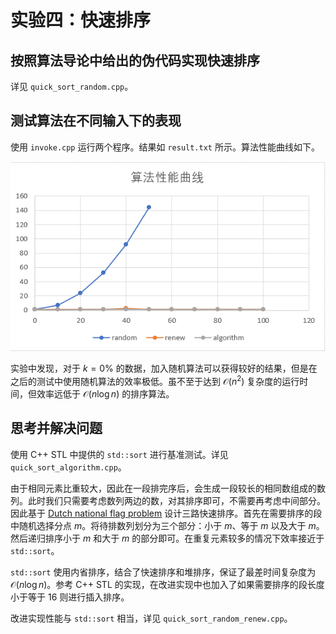 # 实验四：快速排序

## 按照算法导论中给出的伪代码实现快速排序

详见 `quick_sort_random.cpp`。

## 测试算法在不同输入下的表现

使用 `invoke.cpp` 运行两个程序。结果如 `result.txt` 所示。算法性能曲线如下。

![](pic.png)

实验中发现，对于 $k=0\%$ 的数据，加入随机算法可以获得较好的结果，但是在之后的测试中使用随机算法的效率极低。虽不至于达到 $\mathcal{O}(n^2)$ 复杂度的运行时间，但效率远低于 $\mathcal{O}(n\log n)$ 的排序算法。

## 思考并解决问题

使用 C++ STL 中提供的 `std::sort` 进行基准测试。详见 `quick_sort_algorithm.cpp`。

由于相同元素比重较大，因此在一段排完序后，会生成一段较长的相同数组成的数列。此时我们只需要考虑数列两边的数，对其排序即可，不需要再考虑中间部分。因此基于 [Dutch national flag problem](https://en.wikipedia.org/wiki/Dutch_national_flag_problem) 设计三路快速排序。首先在需要排序的段中随机选择分点 $m$。将待排数列划分为三个部分：小于 $m$、等于 $m$ 以及大于 $m$。然后递归排序小于 $m$ 和大于 $m$ 的部分即可。在重复元素较多的情况下效率接近于 `std::sort`。

`std::sort` 使用内省排序，结合了快速排序和堆排序，保证了最差时间复杂度为 $\mathcal{O}(n\log n)$。参考 C++ STL 的实现，在改进实现中也加入了如果需要排序的段长度小于等于 $16$ 则进行插入排序。

改进实现性能与 `std::sort` 相当，详见 `quick_sort_random_renew.cpp`。
